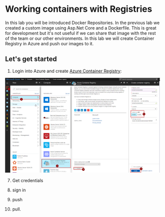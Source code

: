 # Working containers with Registries

In this lab you will be introduced Docker Repositories.  In the previous lab we created a custom image using Asp.Net Core and a Dockerfile.  This is great for development but it's not useful if we can share that image with the rest of the team or our other environments.  In this lab we will create Container Registry in Azure and push our images to it.

## Let's get started

1. Login into Azure and create [Azure Container Registry](https://portal.azure.com/#create/Microsoft.ContainerRegistry):

![Create Azure Container Registry in portal](images/create-azure-container-registry.png)


7.  Get credentials

8. sign in 

9. push 

10. pull.